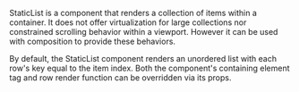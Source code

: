 StaticList is a component that renders a collection of items within a container. It does not offer virtualization for large collections nor constrained scrolling behavior within a viewport. However it can be used with composition to provide these behaviors.

By default, the StaticList component renders an unordered list with each row's key equal to the item index. Both the component's containing element tag and row render function can be overridden via its props.
